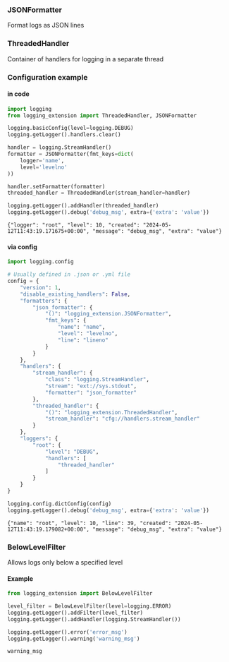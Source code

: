 ### JSONFormatter
Format logs as JSON lines
### ThreadedHandler
Container of handlers for logging in a separate thread

### Configuration example
#### in code


```python
import logging
from logging_extension import ThreadedHandler, JSONFormatter

logging.basicConfig(level=logging.DEBUG)
logging.getLogger().handlers.clear()

handler = logging.StreamHandler()
formatter = JSONFormatter(fmt_keys=dict(
    logger='name',
    level='levelno'
))

handler.setFormatter(formatter)
threaded_handler = ThreadedHandler(stream_handler=handler)

logging.getLogger().addHandler(threaded_handler)
logging.getLogger().debug('debug_msg', extra={'extra': 'value'})
```

    {"logger": "root", "level": 10, "created": "2024-05-12T11:43:19.171675+00:00", "message": "debug_msg", "extra": "value"}


#### via config


```python
import logging.config

# Usually defined in .json or .yml file
config = {
    "version": 1,
    "disable_existing_handlers": False,
    "formatters": {
        "json_formatter": {
            "()": "logging_extension.JSONFormatter",
            "fmt_keys": {
                "name": "name",
                "level": "levelno",
                "line": "lineno"
            }
        }
    },
    "handlers": {
        "stream_handler": {
            "class": "logging.StreamHandler",
            "stream": "ext://sys.stdout",
            "formatter": "json_formatter"
        },
        "threaded_handler": {
            "()": "logging_extension.ThreadedHandler",
            "stream_handler": "cfg://handlers.stream_handler"
        }
    },
    "loggers": {
        "root": {
            "level": "DEBUG",
            "handlers": [
                "threaded_handler"
            ]
        }
    }
}

logging.config.dictConfig(config)
logging.getLogger().debug('debug_msg', extra={'extra': 'value'})
```

    {"name": "root", "level": 10, "line": 39, "created": "2024-05-12T11:43:19.179082+00:00", "message": "debug_msg", "extra": "value"}


### BelowLevelFilter
Allows logs only below a specified level
#### Example


```python
from logging_extension import BelowLevelFilter

level_filter = BelowLevelFilter(level=logging.ERROR)
logging.getLogger().addFilter(level_filter)
logging.getLogger().addHandler(logging.StreamHandler())

logging.getLogger().error('error_msg')
logging.getLogger().warning('warning_msg')
```

    warning_msg

